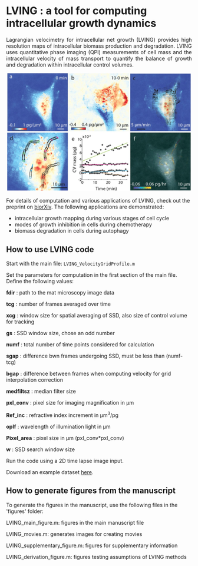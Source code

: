 # LVING : a tool for computing intracellular growth dynamics

<p style='text-align: justify;'>
Lagrangian velocimetry for intracellular net growth (LVING) provides high resolution maps of intracellular biomass production and degradation. LVING uses quantitative phase imaging (QPI) measurements of cell mass and the intracellular velocity of mass transport to quantify the balance of growth and degradation within intracellular control volumes.
</p>

<p align="center">
<img src='images/F1.large.jpg' width="500"/>
</p>

For details of computation and various applications of LVING, check out the preprint on [biorXiv](https://doi.org/10.1101/2023.09.08.553132). The following applications are demonstrated:

* intracellular growth mapping during various stages of cell cycle
* modes of growth inhibition in cells during chemotherapy
* biomass degradation in cells during autophagy

## How to use LVING code

Start with the main file: `LVING_VelocityGridProfile.m`</b>

Set the parameters for computation in the first section of the main file. Define the following values: </b>

**fdir** : path to the mat microscopy image data

**tcg** : number of frames averaged over time </b>

**xcg** : window size for spatial averaging of SSD, also size of control volume for tracking </b>

**gs** : SSD window size, chose an odd number </b>

**numf** : total number of time points considered for calculation </b>

**sgap** : difference bwn frames undergoing SSD, must be less than (numf-tcg) </b>

**bgap** : difference between frames when computing velocity for grid interpolation correction </b>

**medfiltsz** : median filter size </b>

**pxl_conv** : pixel size for imaging magnification in  &mu;m</b>

**Ref_inc** : refractive index increment in &mu;m<sup>3</sup>/pg </b>

**oplf** : wavelength of illumination light in &mu;m </b>

**Pixel_area** : pixel size in &mu;m (pxl_conv*pxl_conv)</b>

**w** : SSD search window size

Run the code using a 2D time lapse image input.

Download an example dataset [here](https://zenodo.org/doi/10.5281/zenodo.10616075).

## How to generate figures from the manuscript

To generate the figures in the manuscript, use the following files in the 'figures' folder:

LVING_main_figure.m: figures in the main manuscript file

LVING_movies.m: generates images for creating movies

LVING_supplementary_figure.m: figures for supplementary information

LVING_derivation_figure.m: figures testing assumptions of LVING methods



